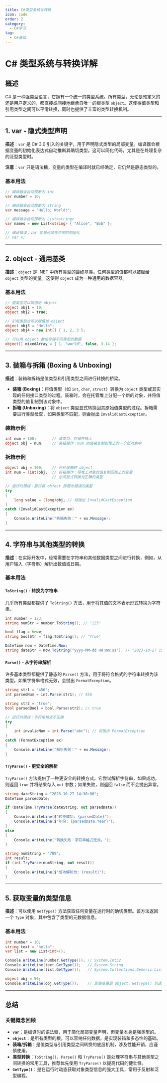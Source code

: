 ```yaml
---
title: C#类型系统与转换
icon: code
order: 2
category:
  - C#学习
tag:
  - C#基础
---
```



# C# 类型系统与转换详解

## 概述

C# 是一种强类型语言，它拥有一个统一的类型系统。所有类型，无论是预定义的还是用户定义的，都直接或间接地继承自唯一的根类型 `object`。这使得值类型和引用类型之间可以平滑转换，同时也提供了丰富的类型转换机制。

---

## 1. var - 隐式类型声明

**描述**：`var` 是 C# 3.0 引入的关键字，用于声明隐式类型的局部变量。编译器会根据变量的初始化表达式自动推断其确切类型。这可以简化代码，尤其是在处理复杂的泛型类型时。

**注意**：`var` 只是语法糖，变量的类型在编译时就已经确定，它仍然是静态类型的。

### 基本用法
```csharp
// 编译器会自动推断为 int
var number = 10;

// 编译器会自动推断为 string
var message = "Hello, World!";

// 编译器会自动推断为 List<string>
var names = new List<string> { "Alice", "Bob" };

// 编译错误：var 变量必须在声明时初始化
// var x;
```

---

## 2. object - 通用基类

**描述**：`object` 是 .NET 中所有类型的最终基类。任何类型的值都可以被赋给 `object` 类型的变量。这使得 `object` 成为一种通用的数据容器。

### 基本用法
```csharp
// 值类型可以赋值给 object
object obj1 = 10;
object obj2 = true;

// 引用类型也可以赋值给 object
object obj3 = "Hello";
object obj4 = new int[] { 1, 2, 3 };

// 可以用 object 数组存储不同类型的数据
object[] mixedArray = { 1, "world", false, 3.14 };
```

---

## 3. 装箱与拆箱 (Boxing & Unboxing)

**描述**：装箱和拆箱是值类型和引用类型之间进行转换的桥梁。

- **装箱 (Boxing)**：将值类型（如 `int`, `char`, `struct`）转换为 `object` 类型或其实现的任何接口类型的过程。装箱时，会在托管堆上分配一个新的对象，并将值类型的值复制到该对象中。
- **拆箱 (Unboxing)**：将 `object` 类型显式转换回其原始值类型的过程。拆箱需要进行类型检查，如果类型不匹配，则会抛出 `InvalidCastException`。

### 装箱示例
```csharp
int num = 100;       // 值类型，存储在栈上
object obj = num;    // 装箱操作：num 的值被复制到堆上的一个新对象中
```

### 拆箱示例
```csharp
object obj = 100;    // 已经装箱的 object
int num = (int)obj;  // 拆箱操作：将堆上对象的值复制回栈上的变量
                     // 必须显式转换为正确的类型

// 运行时错误：尝试将 object 拆箱为错误的类型
try
{
    long value = (long)obj; // 将抛出 InvalidCastException
}
catch (InvalidCastException ex)
{
    Console.WriteLine("拆箱失败：" + ex.Message);
}
```

---

## 4. 字符串与其他类型的转换

**描述**：在实际开发中，经常需要在字符串和其他数据类型之间进行转换，例如，从用户输入（字符串）解析出数值或日期。

### 基本用法

#### `ToString()` - 转换为字符串
几乎所有类型都提供了 `ToString()` 方法，用于将其值的文本表示形式转换为字符串。

```csharp
int number = 123;
string numStr = number.ToString(); // "123"

bool flag = true;
string boolStr = flag.ToString(); // "True"

DateTime now = DateTime.Now;
string dateStr = now.ToString("yyyy-MM-dd HH:mm:ss"); // "2023-10-27 15:30:00"
```

#### `Parse()` - 从字符串解析
许多基本类型都提供了静态的 `Parse()` 方法，用于将符合格式的字符串转换为该类型。如果字符串格式无效，会抛出 `FormatException`。

```csharp
string str1 = "456";
int parsedNum = int.Parse(str1); // 456

string str2 = "true";
bool parsedBool = bool.Parse(str2); // true

// 运行时错误：字符串格式不正确
try
{
    int invalidNum = int.Parse("abc"); // 将抛出 FormatException
}
catch (FormatException ex)
{
    Console.WriteLine("解析失败：" + ex.Message);
}
```

#### `TryParse()` - 更安全的解析
`TryParse()` 方法提供了一种更安全的转换方式。它尝试解析字符串，如果成功，则返回 `true` 并将结果存入 `out` 参数；如果失败，则返回 `false` 而不会抛出异常。

```csharp
string dateString = "2023-10-27 14:30:00";
DateTime parsedDate;

if (DateTime.TryParse(dateString, out parsedDate))
{
    Console.WriteLine($"转换成功: {parsedDate}");
    Console.WriteLine($"年份: {parsedDate.Year}");
}
else
{
    Console.WriteLine("转换失败：字符串格式无效。");
}

string numString = "789";
int result;
if (int.TryParse(numString, out result))
{
    Console.WriteLine($"成功解析为: {result}");
}
```

---

## 5. 获取变量的类型信息

**描述**：可以使用 `GetType()` 方法获取任何变量在运行时的确切类型。该方法返回一个 `Type` 对象，其中包含了类型的元数据信息。

### 基本用法
```csharp
int number = 10;
string text = "hello";
var list = new List<int>();

Console.WriteLine(number.GetType()); // System.Int32
Console.WriteLine(text.GetType());   // System.String
Console.WriteLine(list.GetType());   // System.Collections.Generic.List`1[System.Int32]

object obj = 50;
Console.WriteLine(obj.GetType());    // 即使变量是 object，GetType() 仍返回其真实的运行时类型：System.Int32
```

---

## 总结

### 关键概念回顾

- **`var`**：是编译时的语法糖，用于简化局部变量声明，但变量本身是强类型的。
- **`object`**：是所有类型的根，可以容纳任何数据，是实现装箱和多态性的基础。
- **装箱/拆箱**：是值类型与引用类型之间转换的底层机制，涉及性能开销，应谨慎使用。
- **类型转换**：`ToString()`、`Parse()` 和 `TryParse()` 是处理字符串与其他类型之间转换的常用工具，推荐优先使用 `TryParse()` 以提高代码的健壮性。
- **`GetType()`**：是在运行时动态获取对象类型信息的强大工具，常用于反射和泛型编程。